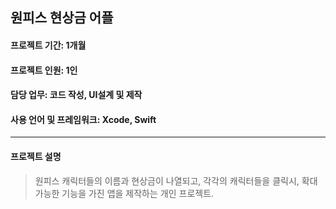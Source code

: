 ## 원피스 현상금 어플

#### 프로젝트 기간: 1개월
#### 프로젝트 인원: 1인
#### 담당 업무: 코드 작성, UI설계 및 제작
#### 사용 언어 및 프레임워크: Xcode, Swift
-----------------------------------------------
#### 프로젝트 설명
> 원피스 캐릭터들의 이름과 현상금이 나열되고, 각각의 캐릭터들을 클릭시, 확대 가능한 기능을 가진 앱을 제작하는 개인 프로젝트.
